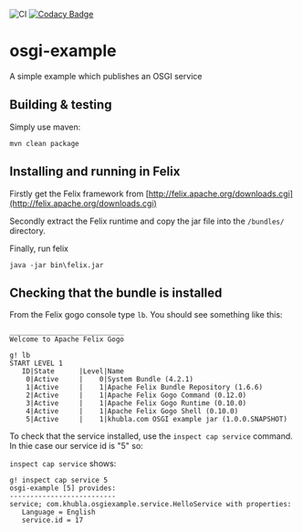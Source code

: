 ![CI](https://github.com/teverett/osgi-example/workflows/CI/badge.svg)
[![Codacy Badge](https://api.codacy.com/project/badge/Grade/578be0a3eb514286b36688ac3e6e0579)](https://www.codacy.com/app/teverett/osgi-example?utm_source=github.com&amp;utm_medium=referral&amp;utm_content=teverett/osgi-example&amp;utm_campaign=Badge_Grade)

osgi-example 
============

A simple example which publishes an OSGI service

Building & testing
------

Simply use maven:

`mvn clean package`

Installing and running in Felix
------

Firstly get the Felix framework from [http://felix.apache.org/downloads.cgi](http://felix.apache.org/downloads.cgi)

Secondly extract the Felix runtime and copy the jar file into the `/bundles/` directory.

Finally, run felix

`java -jar bin\felix.jar`

Checking that the bundle is installed
------

From the Felix gogo console type `lb`. You should see something like this:

```
____________________________
Welcome to Apache Felix Gogo

g! lb
START LEVEL 1
   ID|State      |Level|Name
    0|Active     |    0|System Bundle (4.2.1)
    1|Active     |    1|Apache Felix Bundle Repository (1.6.6)
    2|Active     |    1|Apache Felix Gogo Command (0.12.0)
    3|Active     |    1|Apache Felix Gogo Runtime (0.10.0)
    4|Active     |    1|Apache Felix Gogo Shell (0.10.0)
    5|Active     |    1|khubla.com OSGI example jar (1.0.0.SNAPSHOT)
```

To check that the service installed, use the `inspect cap service` command.  In thie case our service id is "5" so:

`inspect cap service` shows:

```
g! inspect cap service 5
osgi-example [5] provides:
--------------------------
service; com.khubla.osgiexample.service.HelloService with properties:
   Language = English
   service.id = 17
```
